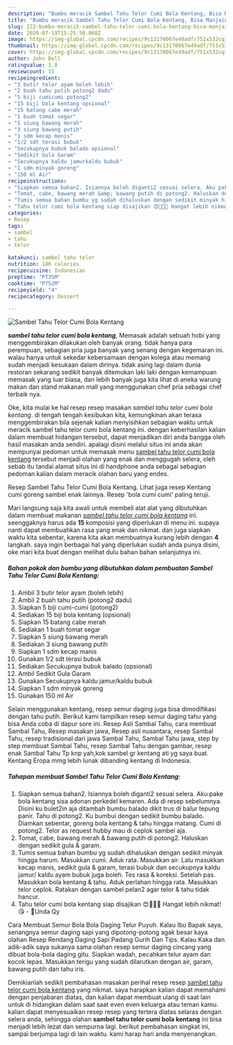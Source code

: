 ```yaml
---
description: "Bumbu meracik Sambel Tahu Telor Cumi Bola Kentang, Bisa Manjain Lidah"
title: "Bumbu meracik Sambel Tahu Telor Cumi Bola Kentang, Bisa Manjain Lidah"
slug: 222-bumbu-meracik-sambel-tahu-telor-cumi-bola-kentang-bisa-manjain-lidah
date: 2020-07-19T15:25:50.068Z
image: https://img-global.cpcdn.com/recipes/9c13170067e49adf/751x532cq70/sambel-tahu-telor-cumi-bola-kentang-foto-resep-utama.jpg
thumbnail: https://img-global.cpcdn.com/recipes/9c13170067e49adf/751x532cq70/sambel-tahu-telor-cumi-bola-kentang-foto-resep-utama.jpg
cover: https://img-global.cpcdn.com/recipes/9c13170067e49adf/751x532cq70/sambel-tahu-telor-cumi-bola-kentang-foto-resep-utama.jpg
author: John Bell
ratingvalue: 3.8
reviewcount: 15
recipeingredient:
- "3 butir telor ayam boleh lebih"
- "2 buah tahu putih potong2 dadu"
- "5 biji cumicumi potong2"
- "15 biji bola kentang opsional"
- "15 batang cabe merah"
- "1 buah tomat segar"
- "5 siung bawang merah"
- "3 siung bawang putih"
- "1 sdm kecap manis"
- "1/2 sdt terasi bubuk"
- "Secukupnya bubuk balado opsional"
- "Sedikit Gula Garam"
- "Secukupnya kaldu jamurkaldu bubuk"
- "1 sdm minyak goreng"
- "150 ml Air"
recipeinstructions:
- "Siapkan semua bahan2. Isiannya boleh diganti2 sesuai selera. Aku pake bola kentang sisa adonan perkedel kemaren. Ada di resep sebelumnya. Disini ku bulet2in aja ditambah bumbu balado dikit trus di balur tepung panir. Tahu di potong2. Ku bumbui dengan sedikit bumbu balado. Diamkan sebentar, goreng bola kentang &amp; tahu hingga matang. Cumi di potong2. Telor as request hubby mau di ceplok sambel aja."
- "Tomat, cabe, bawang merah &amp; bawang putih di potong2. Haluskan dengan sedikit gula &amp; garam."
- "Tumis semua bahan bumbu yg sudah dihaluskan dengan sedikit minyak hingga harum. Masukkan cumi. Aduk rata. Masukkan air. Lalu masukkan kecap manis, sedikit gula &amp; garam, terasi bubuk dan secukupnya kaldu jamur/ kaldu ayam bubuk juga boleh. Tes rasa &amp; koreksi. Setelah pas. Masukkan bola kentang &amp; tahu. Aduk perlahan hingga rata. Masukkan telor ceplok. Ratakan dengan sambel pelan2 agar telor &amp; tahu tidak hancur."
- "Tahu telor cumi bola kentang siap disajikan 😍🥚🦑🥔 Hangat lebih nikmat! 😘 - 🌻Unda Qy"
categories:
- Resep
tags:
- sambel
- tahu
- telor

katakunci: sambel tahu telor 
nutrition: 186 calories
recipecuisine: Indonesian
preptime: "PT35M"
cooktime: "PT52M"
recipeyield: "4"
recipecategory: Dessert

---
```



![Sambel Tahu Telor Cumi Bola Kentang](https://img-global.cpcdn.com/recipes/9c13170067e49adf/751x532cq70/sambel-tahu-telor-cumi-bola-kentang-foto-resep-utama.jpg)

<b><i>sambel tahu telor cumi bola kentang</i></b>, Memasak adalah sebuah hobi yang menggembirakan dilakukan oleh banyak orang. tidak hanya para perempuan, sebagian pria juga banyak yang senang dengan kegemaran ini. walau hanya untuk sekedar kebersamaan dengan kolega atau memang sudah menjadi kesukaan dalam dirinya. tidak asing lagi dalam dunia restoran sekarang sedikit banyak ditemukan laki laki dengan kemampuan memasak yang luar biasa, dan lebih banyak juga kita lihat di aneka warung makan dan stand makanan mall yang menggunakan chef pria sebagai chef terbaik nya.

Oke, kita mulai ke hal resep resep masakan <i>sambel tahu telor cumi bola kentang</i>. di tengah tengah kesibukan kita, kemungkinan akan terasa menggembirakan bila sejenak kalian menyisihkan sebagian waktu untuk meracik sambel tahu telor cumi bola kentang ini. dengan keberhasilan kalian dalam membuat hidangan tersebut, dapat menjadikan diri anda bangga oleh hasil masakan anda sendiri. apalagi disini melalui situs ini anda akan mempunyai pedoman untuk memasak menu <u>sambel tahu telor cumi bola kentang</u> tersebut menjadi olahan yang enak dan menggugah selera, oleh sebab itu tandai alamat situs ini di handphone anda sebagai sebagian pedoman kalian dalam meracik olahan baru yang endes.

Resep Sambel Tahu Telor Cumi Bola Kentang. Lihat juga resep Kentang cumi goreng sambel enak lainnya. Resep &#39;bola cumi cumi&#39; paling teruji.


Mari langsung saja kita awali untuk membeli alat alat yang dibutuhkan dalam membuat makanan <u><i>sambel tahu telor cumi bola kentang</i></u> ini. seenggaknya harus ada <b>15</b> komposisi yang diperlukan di menu ini. supaya nanti dapat membuahkan rasa yang enak dan nikmat. dan juga siapkan waktu kita sebentar, karena kita akan membuatnya kurang lebih dengan <b>4</b> langkah. saya ingin berbagai hal yang diperlukan sudah anda punya disini, oke mari kita buat dengan melihat dulu bahan bahan selanjutnya ini.

<!--inarticleads1-->

##### Bahan pokok dan bumbu yang dibutuhkan dalam pembuatan Sambel Tahu Telor Cumi Bola Kentang:

1. Ambil 3 butir telor ayam (boleh lebih)
1. Ambil 2 buah tahu putih (potong2 dadu)
1. Siapkan 5 biji cumi-cumi (potong2)
1. Sediakan 15 biji bola kentang (opsional)
1. Siapkan 15 batang cabe merah
1. Sediakan 1 buah tomat segar
1. Siapkan 5 siung bawang merah
1. Sediakan 3 siung bawang putih
1. Siapkan 1 sdm kecap manis
1. Gunakan 1/2 sdt terasi bubuk
1. Sediakan Secukupnya bubuk balado (opsional)
1. Ambil Sedikit Gula Garam
1. Gunakan Secukupnya kaldu jamur/kaldu bubuk
1. Siapkan 1 sdm minyak goreng
1. Gunakan 150 ml Air


Selain menggunakan kentang, resep semur daging juga bisa dimodifikasi dengan tahu putih. Berikut kami tampilkan resep semur daging tahu yang bisa Anda coba di dapur sore ini. Resep Asli Sambal Tahu, cara membuat Sambal Tahu, Resep masakan jawa, Resep asli nusantara, resep Sambal Tahu, resep tradisional dari jawa Sambal Tahu, Sambal Tahu jawa, step by step membuat Sambal Tahu, resep Sambal Tahu dengan gambar, resep enak Sambal Tahu Tp knp yah,kok sambel gr kentang ati yg saya buat. Kentang Eropa mmg lebih lunak dibanding kentang di Indonesia. 

<!--inarticleads2-->

##### Tahapan membuat Sambel Tahu Telor Cumi Bola Kentang:

1. Siapkan semua bahan2. Isiannya boleh diganti2 sesuai selera. Aku pake bola kentang sisa adonan perkedel kemaren. Ada di resep sebelumnya. Disini ku bulet2in aja ditambah bumbu balado dikit trus di balur tepung panir. Tahu di potong2. Ku bumbui dengan sedikit bumbu balado. Diamkan sebentar, goreng bola kentang &amp; tahu hingga matang. Cumi di potong2. Telor as request hubby mau di ceplok sambel aja.
1. Tomat, cabe, bawang merah &amp; bawang putih di potong2. Haluskan dengan sedikit gula &amp; garam.
1. Tumis semua bahan bumbu yg sudah dihaluskan dengan sedikit minyak hingga harum. Masukkan cumi. Aduk rata. Masukkan air. Lalu masukkan kecap manis, sedikit gula &amp; garam, terasi bubuk dan secukupnya kaldu jamur/ kaldu ayam bubuk juga boleh. Tes rasa &amp; koreksi. Setelah pas. Masukkan bola kentang &amp; tahu. Aduk perlahan hingga rata. Masukkan telor ceplok. Ratakan dengan sambel pelan2 agar telor &amp; tahu tidak hancur.
1. Tahu telor cumi bola kentang siap disajikan 😍🥚🦑🥔 Hangat lebih nikmat! 😘 - 🌻Unda Qy


Cara Membuat Semur Bola Bola Daging Telur Puyuh. Kalau Ibu Bapak saya, senangnya semur daging sapi yang dipotong-potong agak besar kaya olahan Resep Rendang Daging Sapi Padang Gurih Dan Tips. Kalau Kaka dan adik-adik saya sukanya sama olahan resep semur daging cincang yang dibuat bola-bola daging gitu. Siapkan wadah, pecahkan telur ayam dan kocok lepas. Masukkan terigu yang sudah dilarutkan dengan air, garam, bawang putih dan tahu iris. 

Demikianlah sedikit pembahasan masakan perihal resep resep <u>sambel tahu telor cumi bola kentang</u> yang nikmat. saya harapkan kalian dapat memahami dengan penjabaran diatas, dan kalian dapat membuat ulang di saat lain untuk di hidangkan dalam saat saat even even keluarga atau teman kamu. kalian dapat menyesuaikan resep resep yang tertera diatas selaras dengan selera anda, sehingga olahan <b>sambel tahu telor cumi bola kentang</b> ini bisa menjadi lebih lezat dan sempurna lagi. berikut pembahasan singkat ini, sampai berjumpa lagi di lain waktu. kami harap hari anda menyenangkan.
